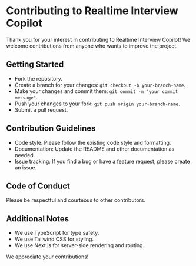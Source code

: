 # Contributing to Realtime Interview Copilot

Thank you for your interest in contributing to Realtime Interview Copilot! We welcome contributions from anyone who wants to improve the project.

## Getting Started

- Fork the repository.
- Create a branch for your changes: `git checkout -b your-branch-name`.
- Make your changes and commit them: `git commit -m "your commit message"`.
- Push your changes to your fork: `git push origin your-branch-name`.
- Submit a pull request.

## Contribution Guidelines

- Code style: Please follow the existing code style and formatting.
- Documentation: Update the README and other documentation as needed.
- Issue tracking: If you find a bug or have a feature request, please create an issue.

## Code of Conduct

Please be respectful and courteous to other contributors.

## Additional Notes

- We use TypeScript for type safety.
- We use Tailwind CSS for styling.
- We use Next.js for server-side rendering and routing.

We appreciate your contributions!
